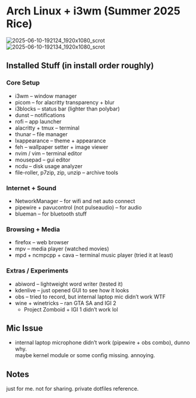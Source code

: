 # Arch Linux + i3wm (Summer 2025 Rice)

![2025-06-10-192124_1920x1080_scrot](https://github.com/user-attachments/assets/cee0c6a2-f1b7-4171-8040-60ae788e1aa0)  
![2025-06-10-192134_1920x1080_scrot](https://github.com/user-attachments/assets/b6acf47b-65c8-492a-9504-70966a89924f)

## Installed Stuff (in install order roughly)

### Core Setup
- i3wm – window manager  
- picom – for alacritty transparency + blur  
- i3blocks – status bar (lighter than polybar)  
- dunst – notifications  
- rofi – app launcher  
- alacritty + tmux – terminal  
- thunar – file manager  
- lxappearance – theme + appearance  
- feh – wallpaper setter + image viewer  
- nvim / vim – terminal editor  
- mousepad – gui editor  
- ncdu – disk usage analyzer  
- file-roller, p7zip, zip, unzip – archive tools  

### Internet + Sound
- NetworkManager – for wifi and net auto connect  
- pipewire + pavucontrol (not pulseaudio) – for audio  
- blueman – for bluetooth stuff  

### Browsing + Media
- firefox – web browser  
- mpv – media player (watched movies)  
- mpd + ncmpcpp + cava – terminal music player (tried it at least)

### Extras / Experiments
- abiword – lightweight word writer (tested it)  
- kdenlive – just opened GUI to see how it looks  
- obs – tried to record, but internal laptop mic didn’t work WTF  
- wine + winetricks – ran GTA SA and IGI 2  
  - Project Zomboid + IGI 1 didn’t work lol  

## Mic Issue
- internal laptop microphone didn’t work (pipewire + obs combo), dunno why.  
  maybe kernel module or some config missing. annoying.
  
## Notes
just for me. not for sharing. private dotfiles reference.
